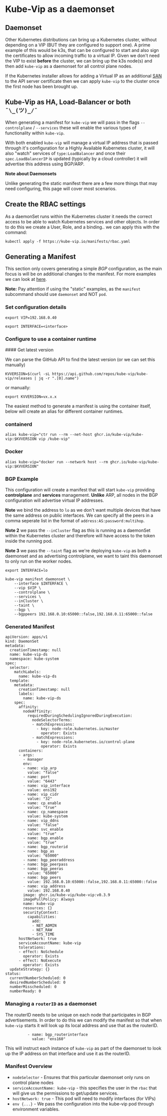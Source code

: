 # Kube-Vip as a daemonset

## Daemonset

Other Kubernetes distributions can bring up a Kubernetes cluster, without depending on a VIP (BUT they are configured to support one). A prime example of this would be k3s, that can be configured to start and also sign the certificates to allow incoming traffic to a virtual IP. Given we don't need the VIP to exist **before** the cluster, we can bring up the k3s node(s) and then add `kube-vip` as a daemonset for all control plane nodes.

If the Kubernetes installer allows for adding a Virtual IP as an additional [SAN](https://en.wikipedia.org/wiki/Subject_Alternative_Name) to the API server certificate then we can apply `kube-vip` to the cluster once the first node has been brought up. 

## Kube-Vip as **HA**, **Load-Balancer** or both ` ¯\_(ツ)_/¯`

When generating a manifest for `kube-vip` we will pass in the flags `--controlplane` / `--services` these will enable the various types of functionality within `kube-vip`. 

With both enabled `kube-vip` will manage a virtual IP address that is passed through it's configuration for a Highly Available Kubernetes cluster, it will also "watch" services of `type:LoadBalancer` and once their `spec.LoadBalancerIP` is updated (typically by a cloud controller) it will advertise this address using BGP/ARP.

**Note about Daemonsets**

Unlike generating the static manifest there are a few more things that may need configuring, this page will cover most scenarios.

## Create the RBAC settings

As a daemonSet runs within the Kubernetes cluster it needs the correct access to be able to watch Kubernetes services and other objects. In order to do this we create a User, Role, and a binding.. we can apply this with the command:

```
kubectl apply -f https://kube-vip.io/manifests/rbac.yaml
```

## Generating a Manifest

This section only covers generating a simple *BGP* configuration, as the main focus is will be on additional changes to the manifest. For more examples we can look at [here](/hybrid/static/).

**Note:** Pay attention if using the "static" examples, as the `manifest` subcommand should use `daemonset` and NOT `pod`.

### Set configuration details

`export VIP=192.168.0.40`

`export INTERFACE=<interface>`

### Configure to use a container runtime

#### Get latest version

 We can parse the GitHub API to find the latest version (or we can set this manually)

`KVVERSION=$(curl -sL https://api.github.com/repos/kube-vip/kube-vip/releases | jq -r ".[0].name")`

or manually:

`export KVVERSION=vx.x.x`

The easiest method to generate a manifest is using the container itself, below will create an alias for different container runtimes.

### containerd
`alias kube-vip="ctr run --rm --net-host ghcr.io/kube-vip/kube-vip:$KVVERSION vip /kube-vip"`

### Docker
`alias kube-vip="docker run --network host --rm ghcr.io/kube-vip/kube-vip:$KVVERSION"`

### BGP Example

This configuration will create a manifest that will start `kube-vip` providing **controlplane** and **services** management. **Unlike** ARP, all nodes in the BGP configuration will advertise virtual IP addresses. 

**Note** we bind the address to `lo` as we don't want multiple devices that have the same address on public interfaces. We can specify all the peers in a comma seperate list in the format of `address:AS:password:multihop`.

**Note 2** we pass the `--inCluster` flag as this is running as a daemonSet within the Kubernetes cluster and therefore will have access to the token inside the running pod.

**Note 3** we pass the `--taint` flag as we're deploying `kube-vip` as both a daemonset and as advertising controlplane, we want to taint this daemonset to only run on the worker nodes.

`export INTERFACE=lo`

```
kube-vip manifest daemonset \
    --interface $INTERFACE \
    --vip $VIP \
    --controlplane \
    --services \
    --inCluster \
    --taint \
    --bgp \
    --bgppeers 192.168.0.10:65000::false,192.168.0.11:65000::false
```

### Generated Manifest

```
apiVersion: apps/v1
kind: DaemonSet
metadata:
  creationTimestamp: null
  name: kube-vip-ds
  namespace: kube-system
spec:
  selector:
    matchLabels:
      name: kube-vip-ds
  template:
    metadata:
      creationTimestamp: null
      labels:
        name: kube-vip-ds
    spec:
      affinity:
        nodeAffinity:
          requiredDuringSchedulingIgnoredDuringExecution:
            nodeSelectorTerms:
            - matchExpressions:
              - key: node-role.kubernetes.io/master
                operator: Exists
            - matchExpressions:
              - key: node-role.kubernetes.io/control-plane
                operator: Exists
      containers:
      - args:
        - manager
        env:
        - name: vip_arp
          value: "false"
        - name: port
          value: "6443"
        - name: vip_interface
          value: ens192
        - name: vip_cidr
          value: "32"
        - name: cp_enable
          value: "true"
        - name: cp_namespace
          value: kube-system
        - name: vip_ddns
          value: "false"
        - name: svc_enable
          value: "true"
        - name: bgp_enable
          value: "true"
        - name: bgp_routerid
        - name: bgp_as
          value: "65000"
        - name: bgp_peeraddress
        - name: bgp_peerpass
        - name: bgp_peeras
          value: "65000"
        - name: bgp_peers
          value: 192.168.0.10:65000::false,192.168.0.11:65000::false
        - name: vip_address
          value: 192.168.0.40
        image: ghcr.io/kube-vip/kube-vip:v0.3.9
        imagePullPolicy: Always
        name: kube-vip
        resources: {}
        securityContext:
          capabilities:
            add:
            - NET_ADMIN
            - NET_RAW
            - SYS_TIME
      hostNetwork: true
      serviceAccountName: kube-vip
      tolerations:
      - effect: NoSchedule
        operator: Exists
      - effect: NoExecute
        operator: Exists
  updateStrategy: {}
status:
  currentNumberScheduled: 0
  desiredNumberScheduled: 0
  numberMisscheduled: 0
  numberReady: 0
```

### Managing a `routerID` as a daemonset

The routerID needs to be unique on each node that participates in BGP advertisements. In order to do this we can modify the manifest so that when `kube-vip` starts it will look up its local address and use that as the routerID.

```
          - name: bgp_routerinterface
            value: "ens160"
```

This will instruct each instance of `kube-vip` as part of the daemonset to look up the IP address on that interface and use it as the routerID.

### Manifest Overview

- `nodeSelector` - Ensures that this particular daemonset only runs on control plane nodes
- `serviceAccountName: kube-vip` - this specifies the user in the `rbac` that will give us the permissions to get/update services.
- `hostNetwork: true` - This pod will need to modify interfaces (for VIPs)
- `env {...}` - We pass the configuration into the kube-vip pod through environment variables.
